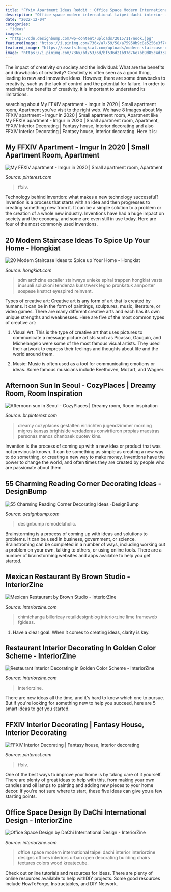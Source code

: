 ```yaml
---
title: "Ffxiv Apartment Ideas Reddit : Office Space Modern International Taipei Dachi Interior Interiorzine Designs Offices Interiors Urban Open Decorating Building Chairs Textures Colors Wood Kreatecube"
description: "Office space modern international taipei dachi interior interiorzine designs offices interiors urban open decorating building chairs textures colors wood kreatecube"
date: "2022-12-04"
categories:
- "ideas"
images:
- "http://cdn.designbump.com/wp-content/uploads/2015/11/nook.jpg"
featuredImage: "https://i.pinimg.com/736x/a7/59/58/a75958b9c8e5256e3f7c7f34ba930d29.jpg"
featured_image: "https://assets.hongkiat.com/uploads/modern-staircase-designs/apartment-in-mumbai-1.jpg"
image: "https://i.pinimg.com/736x/bf/53/6d/bf536d21b97d76e7bb9d85c4d33aec1c.jpg"
---
```



The impact of creativity on society and the individual: What are the benefits and drawbacks of creativity?
Creativity is often seen as a good thing, leading to new and innovative ideas. However, there are some drawbacks to creativity, such as the lack of control and the potential for failure. In order to maximize the benefits of creativity, it is important to understand its limitations.

	

		
searching about My FFXIV apartment - Imgur in 2020 | Small apartment room, Apartment you've visit to the right web. We have 8 Images about My FFXIV apartment - Imgur in 2020 | Small apartment room, Apartment like My FFXIV apartment - Imgur in 2020 | Small apartment room, Apartment, FFXIV Interior Decorating | Fantasy house, Interior decorating and also FFXIV Interior Decorating | Fantasy house, Interior decorating. Here it is:
		
    
## My FFXIV Apartment - Imgur In 2020 | Small Apartment Room, Apartment

<img loading=lazy src="https://i.pinimg.com/736x/2b/0f/49/2b0f4905b09d9ee9cd2da77f3664b300.jpg" onerror="this.onerror=null;this.src='https://tse3.mm.bing.net/th?id=OIP.lTfktEBmML8j03ZKTJyPBwHaEK&amp;pid=15.1';" alt="My FFXIV apartment - Imgur in 2020 | Small apartment room, Apartment">

_Source: pinterest.com_

>ffxiv. 

	

Technology behind invention: what makes a new technology successful?
Invention is a process that starts with an idea and then progresses to creating something new from it. It can be a simple solution to a problem or the creation of a whole new industry. Inventions have had a huge impact on society and the economy, and some are even still in use today. Here are four of the most commonly used inventions.

    
## 20 Modern Staircase Ideas To Spice Up Your Home - Hongkiat

<img loading=lazy src="https://assets.hongkiat.com/uploads/modern-staircase-designs/apartment-in-mumbai-1.jpg" onerror="this.onerror=null;this.src='https://tse1.mm.bing.net/th?id=OIP.i47eWKqRpoiT9cML_53ahgHaKq&amp;pid=15.1';" alt="20 Modern Staircase Ideas to Spice up Your Home - Hongkiat">

_Source: hongkiat.com_

>sdm archzine escalier stairways unieke spiral trappen hongkiat vasta inusuali soluzioni tendenza kunstwerk legno pronkstuk annporter sospese knstrct eyespired reinvent. 

	

Types of creative art:
Creative art is any form of art that is created by humans. It can be in the form of paintings, sculptures, music, literature, or video games. There are many different creative arts and each has its own unique strengths and weaknesses. Here are five of the most common types of creative art:
1. Visual Art: This is the type of creative art that uses pictures to communicate a message.picture artists such as Picasso, Gauguin, and Michelangelo were some of the most famous visual artists. They used their artwork to express their feelings and thoughts about life and the world around them.

2. Music: Music is often used as a tool for communicating emotions or ideas. Some famous musicians include Beethoven, Mozart, and Wagner.

    
## Afternoon Sun In Seoul - CozyPlaces | Dreamy Room, Room Inspiration

<img loading=lazy src="https://i.pinimg.com/736x/bf/53/6d/bf536d21b97d76e7bb9d85c4d33aec1c.jpg" onerror="this.onerror=null;this.src='https://tse4.mm.bing.net/th?id=OIP.L7Hp2oJbf9as5Mc69AEl1gHaJO&amp;pid=15.1';" alt="Afternoon sun in Seoul - CozyPlaces | Dreamy room, Room inspiration">

_Source: br.pinterest.com_

>dreamy cozyplaces gestalten einrichten jugendzimmer morning migros kansas brightside verdaderas convirtieron propias maestras personas manos chanbaek quotev kins. 

	

Invention is the process of coming up with a new idea or product that was not previously known. It can be something as simple as creating a new way to do something, or creating a new way to make money. Inventions have the power to change the world, and often times they are created by people who are passionate about them.

    
## 55 Charming Reading Corner Decorating Ideas -DesignBump

<img loading=lazy src="http://cdn.designbump.com/wp-content/uploads/2015/11/nook.jpg" onerror="this.onerror=null;this.src='https://tse4.mm.bing.net/th?id=OIP._wpp7ETf3qQe6zLaXBImCAHaKA&amp;pid=15.1';" alt="55 Charming Reading Corner Decorating Ideas -DesignBump">

_Source: designbump.com_

>designbump remodelaholic. 

	

Brainstorming is a process of coming up with ideas and solutions to problems. It can be used in business, government, or science. Brainstroming can be completed in a number of ways, including working out a problem on your own, talking to others, or using online tools. There are a number of brainstorming websites and apps available to help you get started.

    
## Mexican Restaurant By Brown Studio - InteriorZine

<img loading=lazy src="https://www.interiorzine.com/wp-content/uploads/2012/12/mexican-restaurant-interior.jpg" onerror="this.onerror=null;this.src='https://tse1.mm.bing.net/th?id=OIP.CQ3C8qFpZ-vpmHAh4tM4BgHaFt&amp;pid=15.1';" alt="Mexican Restaurant by Brown Studio - InteriorZine">

_Source: interiorzine.com_

>chimichanga billericay retaildesignblog interiorzine lime frameweb fgideas. 

	

1. Have a clear goal. When it comes to creating ideas, clarity is key.

    
## Restaurant Interior Decorating In Golden Color Scheme - InteriorZine

<img loading=lazy src="https://www.interiorzine.com/wp-content/uploads/2014/02/golden-colour-restaurant-decor-1.jpg" onerror="this.onerror=null;this.src='https://tse3.mm.bing.net/th?id=OIP.NZAM2BZNtzrl2qjgYCWMhwHaJE&amp;pid=15.1';" alt="Restaurant Interior Decorating in Golden Color Scheme - InteriorZine">

_Source: interiorzine.com_

>interiorzine. 

	

There are new ideas all the time, and it's hard to know which one to pursue. But if you're looking for something new to help you succeed, here are 5 smart ideas to get you started.

    
## FFXIV Interior Decorating | Fantasy House, Interior Decorating

<img loading=lazy src="https://i.pinimg.com/736x/a7/59/58/a75958b9c8e5256e3f7c7f34ba930d29.jpg" onerror="this.onerror=null;this.src='https://tse1.mm.bing.net/th?id=OIP.CUVILmKIsa9mt6yiMhBezAHaEK&amp;pid=15.1';" alt="FFXIV Interior Decorating | Fantasy house, Interior decorating">

_Source: pinterest.com_

>ffxiv. 

	

One of the best ways to improve your home is by taking care of it yourself. There are plenty of great ideas to help with this, from making your own candles and oil lamps to painting and adding new pieces to your home decor. If you're not sure where to start, these five ideas can give you a few starting points.

    
## Office Space Design By DaChi International Design - InteriorZine

<img loading=lazy src="https://www.interiorzine.com/wp-content/uploads/2015/06/modern-office-space-taipei-8.jpg" onerror="this.onerror=null;this.src='https://tse2.mm.bing.net/th?id=OIP.qmFodCutdhEDblYmQusYvQHaGE&amp;pid=15.1';" alt="Office Space Design by DaChi International Design - InteriorZine">

_Source: interiorzine.com_

>office space modern international taipei dachi interior interiorzine designs offices interiors urban open decorating building chairs textures colors wood kreatecube. 

	

Check out online tutorials and resources for ideas. There are plenty of online resources available to help withDIY projects. Some good resources include HowToForge, Instructables, and DIY Network. 

